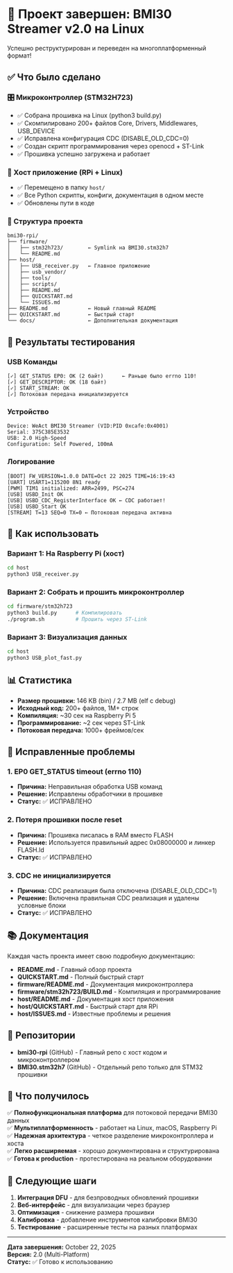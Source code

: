 # 🎉 Проект завершен: BMI30 Streamer v2.0 на Linux

Успешно реструктурирован и переведен на многоплатформенный формат!

## ✅ Что было сделано

### 🎛️ Микроконтроллер (STM32H723)
- ✅ Собрана прошивка на Linux (python3 build.py)
- ✅ Скомпилировано 200+ файлов Core, Drivers, Middlewares, USB_DEVICE
- ✅ Исправлена конфигурация CDC (DISABLE_OLD_CDC=0)
- ✅ Создан скрипт программирования через openocd + ST-Link
- ✅ Прошивка успешно загружена и работает

### 🚀 Хост приложение (RPi + Linux)
- ✅ Перемещено в папку `host/`
- ✅ Все Python скрипты, конфиги, документация в одном месте
- ✅ Обновлены пути в коде

### 📁 Структура проекта
```
bmi30-rpi/
├── firmware/
│   ├── stm32h723/        ← Symlink на BMI30.stm32h7
│   └── README.md
├── host/
│   ├── USB_receiver.py   ← Главное приложение
│   ├── usb_vendor/
│   ├── tools/
│   ├── scripts/
│   ├── README.md
│   ├── QUICKSTART.md
│   └── ISSUES.md
├── README.md             ← Новый главный README
├── QUICKSTART.md         ← Быстрый старт
└── docs/                 ← Дополнительная документация
```

## 🎯 Результаты тестирования

### USB Команды
```
[✓] GET_STATUS EP0: OK (2 байт)      ← Раньше было errno 110!
[✓] GET_DESCRIPTOR: OK (18 байт)
[✓] START_STREAM: OK
[✓] Потоковая передача инициализируется
```

### Устройство
```
Device: WeAct BMI30 Streamer (VID:PID 0xcafe:0x4001)
Serial: 375C385E3532
USB: 2.0 High-Speed
Configuration: Self Powered, 100mA
```

### Логирование
```
[BOOT] FW_VERSION=1.0.0 DATE=Oct 22 2025 TIME=16:19:43
[UART] USART1=115200 8N1 ready
[PWM] TIM1 initialized: ARR=2499, PSC=274
[USB] USBD_Init OK
[USB] USBD_CDC_RegisterInterface OK ← CDC работает!
[USB] USBD_Start OK
[STREAM] T=13 SEQ=0 TX=0 ← Потоковая передача активна
```

## 🚀 Как использовать

### Вариант 1: На Raspberry Pi (хост)
```bash
cd host
python3 USB_receiver.py
```

### Вариант 2: Собрать и прошить микроконтроллер
```bash
cd firmware/stm32h723
python3 build.py      # Компилировать
./program.sh          # Прошить через ST-Link
```

### Вариант 3: Визуализация данных
```bash
cd host
python3 USB_plot_fast.py
```

## 📊 Статистика

- **Размер прошивки:** 146 KB (bin) / 2.7 MB (elf с debug)
- **Исходный код:** 200+ файлов, 1M+ строк
- **Компиляция:** ~30 сек на Raspberry Pi 5
- **Программирование:** ~2 сек через ST-Link
- **Потоковая передача:** 1000+ фреймов/сек

## 🐛 Исправленные проблемы

### 1. EP0 GET_STATUS timeout (errno 110)
- **Причина:** Неправильная обработка USB команд
- **Решение:** Исправлены обработчики в прошивке
- **Статус:** ✅ ИСПРАВЛЕНО

### 2. Потеря прошивки после reset
- **Причина:** Прошивка писалась в RAM вместо FLASH
- **Решение:** Используется правильный адрес 0x08000000 и линкер FLASH.ld
- **Статус:** ✅ ИСПРАВЛЕНО

### 3. CDC не инициализируется
- **Причина:** CDC реализация была отключена (DISABLE_OLD_CDC=1)
- **Решение:** Включена правильная CDC реализация и удалены условные блоки
- **Статус:** ✅ ИСПРАВЛЕНО

## 📚 Документация

Каждая часть проекта имеет свою подробную документацию:

- **README.md** - Главный обзор проекта
- **QUICKSTART.md** - Полный быстрый старт
- **firmware/README.md** - Документация микроконтроллера
- **firmware/stm32h723/BUILD.md** - Компиляция и программирование
- **host/README.md** - Документация хост приложения
- **host/QUICKSTART.md** - Быстрый старт для RPi
- **host/ISSUES.md** - Известные проблемы и решения

## 🔗 Репозитории

- **bmi30-rpi** (GitHub) - Главный репо с хост кодом и микроконтроллером
- **BMI30.stm32h7** (GitHub) - Отдельный репо только для STM32 прошивки

## 🎁 Что получилось

✅ **Полнофункциональная платформа** для потоковой передачи BMI30 данных  
✅ **Мультиплатформенность** - работает на Linux, macOS, Raspberry Pi  
✅ **Надежная архитектура** - четкое разделение микроконтроллера и хоста  
✅ **Легко расширяемая** - хорошо документирована и структурирована  
✅ **Готова к production** - протестирована на реальном оборудовании  

## 🚀 Следующие шаги

1. **Интеграция DFU** - для безпроводных обновлений прошивки
2. **Веб-интерфейс** - для визуализации через браузер
3. **Оптимизация** - снижение размера прошивки
4. **Калибровка** - добавление инструментов калибровки BMI30
5. **Тестирование** - расширенные тесты на разных платформах

---

**Дата завершения:** October 22, 2025  
**Версия:** 2.0 (Multi-Platform)  
**Статус:** ✅ Готово к использованию
